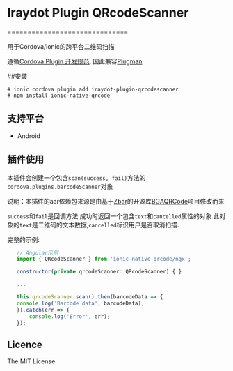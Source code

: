 # Iraydot Plugin QRcodeScanner
==============================

用于Cordova/ionic的跨平台二维码扫描

遵循[Cordova Plugin 开发规范](https://cordova.apache.org/docs/en/latest/plugin_ref/spec.html), 因此兼容[Plugman](https://github.com/apache/cordova-plugman)

##安装

```
# ionic cordova plugin add iraydot-plugin-qrcodescanner
# npm install ionic-native-qrcode
```

## 支持平台

- Android

## 插件使用

本插件会创建一个包含`scan(success, fail)`方法的`cordova.plugins.barcodeScanner`对象

说明：本插件的aar依赖包来源是由基于[Zbar](https://github.com/ZBar/ZBar)的开源库[BGAQRCode](https://github.com/bingoogolapple/BGAQRCode-Android)项目修改而来

`success`和`fail`是回调方法.成功时返回一个包含`text`和`cancelled`属性的对象.此对象的`text`是二维码的文本数据,`cancelled`标识用户是否取消扫描.
 
 完整的示例:

 ```js
    // Angular示例
    import { QRcodeScanner } from 'ionic-native-qrcode/ngx';

    constructor(private qrcodeScanner: QRcodeScanner) { }

    ...

    this.qrcodeScanner.scan().then(barcodeData => {
    console.log('Barcode data', barcodeData);
    }).catch(err => {
        console.log('Error', err);
    });
 ```

 ## Licence ##

The MIT License